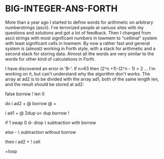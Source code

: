 # BIG-INTEGER-ANS-FORTH
More than a year ago I started to define words for arithmetic on arbitrary numberstrings (ascii). I've terrorized people at variuos sites with my questions and solutions and got a lot of feedback. Then I changed from ascii strings with most significant numbers in lowmem to "cellimal" system with least significant cells in lowmem. By now a rather fast and general system is (almost) working in Forth style, with a stack for arithmetic and a second stack for storing data. Almost all the words are very similar to the words for other kind of calculations in Forth.

I have discovered an error in 'B-'. If n>63 then (2^n +1)-(2^n - 1) > 2 ... I'm working on it, but can't understand why the algorithm don't works. The array at ad2 is to be divided with the array ad1, both of the same length len, and the result should be stored at ad2:

false borrow ! len 0

do i ad2 + @ borrow @ +

   i ad1 + @ 2dup u< dup borrow !
   
   if 1 swap 0 d- drop              \ subtraction with borrow
   
   else -                           \ subtraction without borrow
   
   then i ad2 + ! cell
   
+loop
